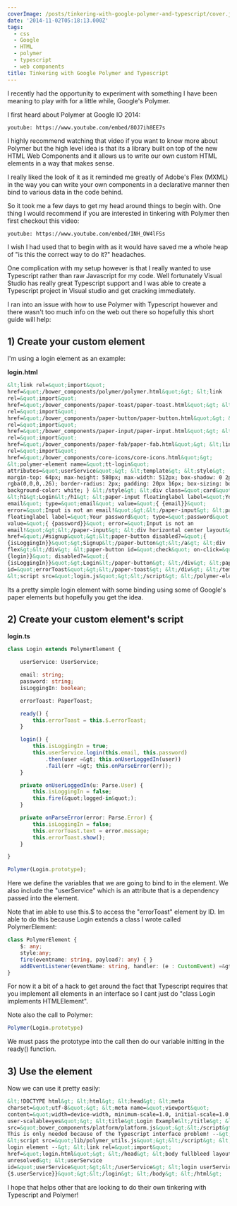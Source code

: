 ```yaml
---
coverImage: /posts/tinkering-with-google-polymer-and-typescript/cover.jpg
date: '2014-11-02T05:18:13.000Z'
tags:
  - css
  - Google
  - HTML
  - polymer
  - typescript
  - web components
title: Tinkering with Google Polymer and Typescript
---
```


I recently had the opportunity to experiment with something I have been meaning to play with for a little while, Google's Polymer.

<!-- more -->

I first heard about Polymer at Google IO 2014:

`youtube: https://www.youtube.com/embed/8OJ7ih8EE7s`

I highly recommend watching that video if you want to know more about Polymer but the high level idea is that its a library built on top of the new HTML Web Components and it allows us to write our own custom HTML elements in a way that makes sense.

I really liked the look of it as it reminded me greatly of Adobe's Flex (MXML) in the way you can write your own components in a declarative manner then bind to various data in the code behind.

So it took me a few days to get my head around things to begin with. One thing I would recommend if you are interested in tinkering with Polymer then first checkout this video:

`youtube: https://www.youtube.com/embed/INH_OW4lFSs`

I wish I had used that to begin with as it would have saved me a whole heap of "is this the correct way to do it?" headaches.

One complication with my setup however is that I really wanted to use Typescript rather than raw Javascript for my code. Well fortunately Visual Studio has really great Typescript support and I was able to create a Typescript project in Visual studio and get cracking immediately.

I ran into an issue with how to use Polymer with Typescript however and there wasn't too much info on the web out there so hopefully this short guide will help:

## 1) Create your custom element

I'm using a login element as an example:

**login.html**

```html
&lt;link rel=&quot;import&quot;
href=&quot;/bower_components/polymer/polymer.html&quot;&gt; &lt;link
rel=&quot;import&quot;
href=&quot;/bower_components/paper-toast/paper-toast.html&quot;&gt; &lt;link
rel=&quot;import&quot;
href=&quot;/bower_components/paper-button/paper-button.html&quot;&gt; &lt;link
rel=&quot;import&quot;
href=&quot;/bower_components/paper-input/paper-input.html&quot;&gt; &lt;link
rel=&quot;import&quot;
href=&quot;/bower_components/paper-fab/paper-fab.html&quot;&gt; &lt;link
rel=&quot;import&quot;
href=&quot;/bower_components/core-icons/core-icons.html&quot;&gt;
&lt;polymer-element name=&quot;tt-login&quot;
attributes=&quot;userService&quot;&gt; &lt;template&gt; &lt;style&gt; .card {
margin-top: 64px; max-height: 580px; max-width: 512px; box-shadow: 0 2px 5px 0
rgba(0,0,0,.26); border-radius: 2px; padding: 20px 16px; box-sizing: border-box;
background-color: white; } &lt;/style&gt; &lt;div class=&quot;card&quot;&gt;
&lt;h1&gt;Login&lt;/h1&gt; &lt;paper-input floatinglabel label=&quot;Your
email&quot; type=&quot;email&quot; value=&quot;{ {email}}&quot;
error=&quot;Input is not an email!&quot;&gt;&lt;/paper-input&gt; &lt;paper-input
floatinglabel label=&quot;Your password&quot; type=&quot;password&quot;
value=&quot;{ {password}}&quot; error=&quot;Input is not an
email!&quot;&gt;&lt;/paper-input&gt; &lt;div horizontal center layout&gt; &lt;a
href=&quot;/#signup&quot;&gt;&lt;paper-button disabled?=&quot;{
{isLoggingIn}}&quot;&gt;Signup&lt;/paper-button&gt;&lt;/a&gt; &lt;div
flex&gt;&lt;/div&gt; &lt;paper-button id=&quot;check&quot; on-click=&quot;{
{login}}&quot; disabled?=&quot;{
{isLoggingIn}}&quot;&gt;Login&lt;/paper-button&gt; &lt;/div&gt; &lt;paper-toast
id=&quot;errorToast&quot;&gt;&lt;/paper-toast&gt; &lt;/div&gt; &lt;/template&gt;
&lt;script src=&quot;login.js&quot;&gt;&lt;/script&gt; &lt;/polymer-element&gt;
```

Its a pretty simple login element with some binding using some of Google's paper elements but hopefully you get the idea.

## 2) Create your custom element's script

**login.ts**

```typescript
class Login extends PolymerElement {

    userService: UserService;

    email: string;
    password: string;
    isLoggingIn: boolean;

    errorToast: PaperToast;

    ready() {
        this.errorToast = this.$.errorToast;
    }

    login() {
        this.isLoggingIn = true;
        this.userService.login(this.email, this.password)
            .then(user =&gt; this.onUserLoggedIn(user))
            .fail(err =&gt; this.onParseError(err));
    }

    private onUserLoggedIn(u: Parse.User) {
        this.isLoggingIn = false;
        this.fire(&quot;logged-in&quot;);
    }

    private onParseError(error: Parse.Error) {
        this.isLoggingIn = false;
        this.errorToast.text = error.message;
        this.errorToast.show();
    }

}

Polymer(Login.prototype);
```

Here we define the variables that we are going to bind to in the element. We also include the "userService" which is an attribute that is a dependency passed into the element.

Note that im able to use this.\$ to access the "errorToast" element by ID. Im able to do this because Login extends a class I wrote called PolymerElement:

```typescript
class PolymerElement {
    $: any;
    style:any;
    fire(eventname: string, payload?: any) { }
    addEventListener(eventName: string, handler: (e : CustomEvent) =&gt; void) { }
}
```

For now it a bit of a hack to get around the fact that Typescript requires that you implement all elements in an interface so I cant just do "class Login implements HTMLElement".

Note also the call to Polymer:

```typescript
Polymer(Login.prototype)
```

We must pass the prototype into the call then do our variable initting in the ready() function.

## 3) Use the element

Now we can use it pretty easily:

```html
&lt;!DOCTYPE html&gt; &lt;html&gt; &lt;head&gt; &lt;meta
charset=&quot;utf-8&quot;&gt; &lt;meta name=&quot;viewport&quot;
content=&quot;width=device-width, minimum-scale=1.0, initial-scale=1.0,
user-scalable=yes&quot;&gt; &lt;title&gt;Login Example&lt;/title&gt; &lt;script
src=&quot;bower_components/platform/platform.js&quot;&gt;&lt;/script&gt; &lt;!--
This is only needed because of the Typescript interface problem! --&gt;
&lt;script src=&quot;lib/polymer_utils.js&quot;&gt;&lt;/script&gt; &lt;!-- Our
login element --&gt; &lt;link rel=&quot;import&quot;
href=&quot;login.html&quot;&gt; &lt;/head&gt; &lt;body fullbleed layout vertical
unresolved&gt; &lt;userService
id=&quot;userService&quot;&gt;&lt;/userService&gt; &lt;login userService=&quot;{
{$.userService}}&quot;&gt;&lt;/login&gt; &lt;/body&gt; &lt;/html&gt;
```

I hope that helps other that are looking to do their own tinkering with Typescript and Polymer!

